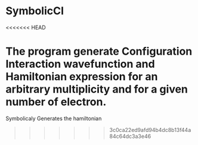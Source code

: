 # SymbolicCI
<<<<<<< HEAD

The program generate Configuration Interaction wavefunction and Hamiltonian expression for an arbitrary multiplicity and for 
a given number of electron.
=======
Symbolicaly Generates the hamiltonian
>>>>>>> 3c0ca22ed9afd94b4dc8b13f44a84c64dc3a3e46
